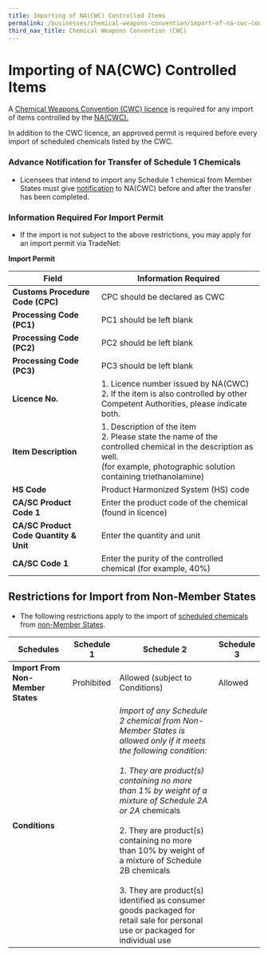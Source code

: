 ```yaml
---
title: Importing of NA(CWC) Controlled Items
permalink: /businesses/chemical-weapons-convention/import-of-na-cwc-controlled-items
third_nav_title: Chemical Weapons Convention (CWC)
---
```


# Importing of NA(CWC) Controlled Items

A  [Chemical Weapons Convention (CWC) licence](https://www.customs.gov.sg/businesses/chemical-weapons-convention/licensing-requirements) is required for any import of items controlled by the  [NA(CWC).](https://www.customs.gov.sg/businesses/chemical-weapons-convention)

In addition to the CWC licence, an approved permit is required before every import of scheduled chemicals listed by the CWC.

### **Advance Notification for Transfer of Schedule 1 Chemicals**

- Licensees that intend to import any Schedule 1 chemical from Member States must give [notification](https://www.customs.gov.sg/businesses/chemical-weapons-convention/declarations/advanced-notification-on-transfer-of-schedule-1-chemicals) to NA(CWC) before and after the transfer has been completed.



### **Information Required For Import Permit**

- If the import is not subject to the above restrictions, you may apply for an import permit via TradeNet:

**Import Permit**

| Field | Information Required |
|---|---|
| **Customs Procedure Code (CPC)** | CPC should be declared as CWC |
| **Processing Code (PC1)** | PC1 should be left blank |
| **Processing Code (PC2)** | PC2 should be left blank |
| **Processing Code (PC3)** | PC3 should be left blank |
| **Licence No.** |  1. Licence number issued by NA(CWC) <br> 2. If the item is also controlled by other Competent Authorities, please indicate both. |
| **Item Description** | 1.   Description of the item <br> 2. Please state the name of the controlled chemical in the description as well. <br> (for example, photographic solution containing triethanolamine) |
| **HS Code** | Product Harmonized System (HS) code |
| **CA/SC Product Code 1** | Enter the product code of the chemical (found in licence) |
| **CA/SC Product Code Quantity & Unit** | Enter the quantity and unit |
| **CA/SC Code 1** | Enter the purity of the controlled chemical (for example, 40%) |


## **Restrictions for Import from Non-Member States**

- The following restrictions apply to the import of [scheduled chemicals](https://www.customs.gov.sg/-/media/cus/files/business/chemical-weapons-convention/guidetonacwclicencewithschchemlist.pdf?la=en&hash=BB1E42B4501617DFDA8B2AC9F57BED5D57FFDE34) from [non-Member States](http://www.opcw.org/about-opcw/member-states/).

| Schedules | Schedule 1 | Schedule 2 |  Schedule 3 |
|---|---|---|---|
| **Import From Non-Member States** | Prohibited | Allowed (subject to Conditions) | Allowed |
| **Conditions** | | *Import of any Schedule 2 chemical from Non-Member States is allowed only if it meets the following condition: <br><br> 1. They are product(s) containing no more than 1% by weight of a mixture of Schedule 2A or 2A* chemicals <br><br> 2. They are product(s) containing no more than 10% by weight of a mixture of Schedule 2B chemicals <br><br> 3.  They are product(s) identified as consumer goods packaged for retail sale for personal use or packaged for individual use | |
